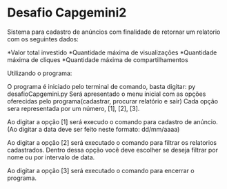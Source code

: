 # Desafio Capgemini2

Sistema para cadastro de anúncios com finalidade de retornar um relatorio com os seguintes dados:

*Valor total investido
*Quantidade máxima de visualizações
*Quantidade máxima de cliques
*Quantidade máxima de compartilhamentos

Utilizando o programa:

O programa é iniciado pelo terminal de comando, basta digitar: py desafioCapgemini.py 
Será apresentado o menu inicial com as opções oferecidas pelo programa(cadastrar, procurar relatório e sair) Cada opção sera representada por um número, [1], [2], [3].

Ao digitar a opção [1] será execudo o comando para cadastro de anúncio. (Ao digitar a data deve ser feito neste formato: dd/mm/aaaa)

Ao digitar a opção [2] será executado o comando para filtrar os relatorios cadastrados.
Dentro dessa opção você deve escolher se deseja filtrar por nome ou por intervalo de data.

Ao digitar a opção [3] será executado o comando para encerrar o programa.
